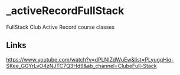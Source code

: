 # _activeRecordFullStack
FullStack Club Active Record course classes

## Links
https://www.youtube.com/watch?v=dPLNIZdWuEw&list=PLyugqHiq-SKee_GGYrLvO4zNJTC7Q3Hd9&ab_channel=ClubeFull-Stack
